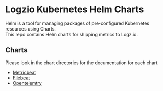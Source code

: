 # Logzio Kubernetes Helm Charts

Helm is a tool for managing packages of pre-configured Kubernetes resources using Charts.   
This repo contains Helm charts for shipping metrics to Logz.io. 

## Charts

Please look in the chart directories for the documentation for each chart.

* [Metricbeat](https://github.com/logzio/logzio-helm/tree/master/metricbeat)
* [Filebeat](https://github.com/logzio/logzio-helm/tree/master/filebeat)
* [Opentelemtry](https://github.com/logzio/logzio-helm/tree/master/opentelemtry)